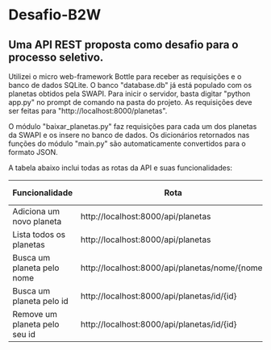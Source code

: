 # Desafio-B2W

## Uma API REST proposta como desafio para o processo seletivo.

Utilizei o micro web-framework Bottle para receber as requisições e o banco de dados SQLite.
O banco "database.db" já está populado com os planetas obtidos pela SWAPI. Para inicir o servidor,
basta digitar "python app.py" no prompt de comando na pasta do projeto. As requisições deve ser feitas
para "http://localhost:8000/planetas".

O módulo "baixar_planetas.py" faz requisições para cada um dos planetas da SWAPI e os insere no banco de dados.
Os dicionários retornados nas funções do módulo "main.py" são automaticamente convertidos para o formato JSON.

A tabela abaixo inclui todas as rotas da API e suas funcionalidades:

|Funcionalidade                     |Rota                                              |Método HTTP |
|-----------------------------------|--------------------------------------------------|------------|
|Adiciona um novo planeta           |http://localhost:8000/api/planetas                |POST        |
|Lista todos os planetas            |http://localhost:8000/api/planetas                |GET         |
|Busca um planeta pelo nome         |http://localhost:8000/api/planetas/nome/{nome}    |GET         |
|Busca um planeta pelo id           |http://localhost:8000/api/planetas/id/{id}        |GET         |
|Remove um planeta pelo seu id      |http://localhost:8000/api/planetas/id/{id}        |DELETE      |